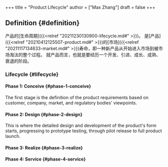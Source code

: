 +++
title = "Product Lifecycle"
author = ["Max Zhang"]
draft = false
+++

## Definition {#definition}

产品的[生命周期]({{<relref "20211230130900-lifecycle.md#" >}})。
是[产品]({{<relref "20210412125507-product.md#" >}})的[市场]({{<relref "20211117134633-market.md#" >}})寿命，即一种新产品从开始进入市场到被市场淘汰的整个过程。
就产品而言，也就是要经历一个开发、引进、成长、成熟、衰退的阶段。


### Lifecycle {#lifecycle}


#### Phase 1: Conceive {#phase-1-conceive}

The first stage is the definition of the product requirements based on customer,
company, market, and regulatory bodies’ viewpoints.


#### Phase 2: Design {#phase-2-design}

This is where the detailed design and development of the product's form starts,
progressing to prototype testing, through pilot release to full product launch.


#### Phase 3: Realize {#phase-3-realize}


#### Phase 4: Service {#phase-4-service}